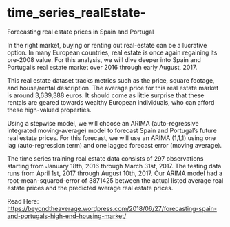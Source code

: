# time_series_realEstate-
Forecasting real estate prices in Spain and Portugal 

In the right market, buying or renting out real-estate can be a lucrative option. In many European countries, real estate is once again regaining its pre-2008 value. For this analysis, we will dive deeper into Spain and Portugal’s real estate market over 2016 through early August, 2017. 

This real estate dataset tracks metrics such as the price, square footage, and house/rental description. The average price for this real estate market is around 3,639,388 euros. It should come as little surprise that these rentals are geared towards wealthy European individuals, who can afford these high-valued properties. 

Using a stepwise model, we will choose an ARIMA (auto-regressive integrated moving-average) model to forecast Spain and Portugal’s future real estate prices. For this forecast, we will use an ARIMA (1,1,1) using one lag (auto-regression term) and one lagged forecast error (moving average). 

The time series training real estate data consists of 297 observations starting from January 18th, 2016 through March 31st, 2017. The testing data runs from April 1st, 2017 through August 10th, 2017. Our ARIMA model had a root-mean-squared-error of 3871425 between the actual listed average real estate prices and the predicted average real estate prices. 

Read Here: https://beyondtheaverage.wordpress.com/2018/06/27/forecasting-spain-and-portugals-high-end-housing-market/
